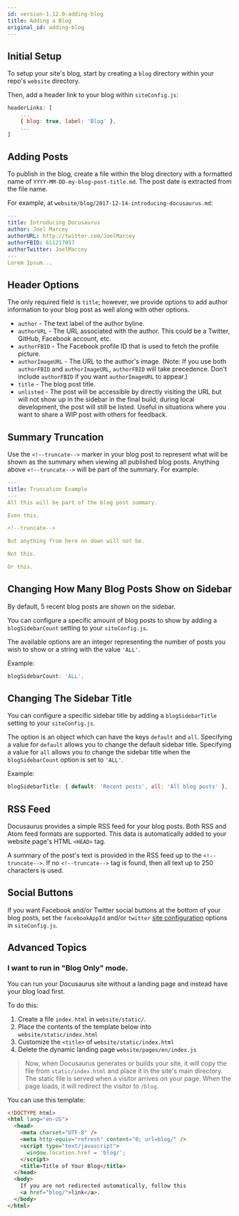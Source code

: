 ```yaml
---
id: version-1.12.0-adding-blog
title: Adding a Blog
original_id: adding-blog
---
```


## Initial Setup

To setup your site's blog, start by creating a `blog` directory within your repo's `website` directory.

Then, add a header link to your blog within `siteConfig.js`:

```js
headerLinks: [
    ...
    { blog: true, label: 'Blog' },
    ...
]
```

## Adding Posts

To publish in the blog, create a file within the blog directory with a formatted name of `YYYY-MM-DD-my-blog-post-title.md`. The post date is extracted from the file name.

For example, at `website/blog/2017-12-14-introducing-docusaurus.md`:

```yml
---
title: Introducing Docusaurus
author: Joel Marcey
authorURL: http://twitter.com/JoelMarcey
authorFBID: 611217057
authorTwitter: JoelMarcey
---
Lorem Ipsum...
```

## Header Options

The only required field is `title`; however, we provide options to add author information to your blog post as well along with other options.

- `author` - The text label of the author byline.
- `authorURL` - The URL associated with the author. This could be a Twitter, GitHub, Facebook account, etc.
- `authorFBID` - The Facebook profile ID that is used to fetch the profile picture.
- `authorImageURL` - The URL to the author's image. (Note: If you use both `authorFBID` and `authorImageURL`, `authorFBID` will take precedence. Don't include `authorFBID` if you want `authorImageURL` to appear.)
- `title` - The blog post title.
- `unlisted` - The post will be accessible by directly visiting the URL but will not show up in the sidebar in the final build; during local development, the post will still be listed. Useful in situations where you want to share a WIP post with others for feedback.

## Summary Truncation

Use the `<!--truncate-->` marker in your blog post to represent what will be shown as the summary when viewing all published blog posts. Anything above `<!--truncate-->` will be part of the summary. For example:

```yaml
---
title: Truncation Example
---
All this will be part of the blog post summary.

Even this.

<!--truncate-->

But anything from here on down will not be.

Not this.

Or this.
```

## Changing How Many Blog Posts Show on Sidebar

By default, 5 recent blog posts are shown on the sidebar.

You can configure a specific amount of blog posts to show by adding a `blogSidebarCount` setting to your `siteConfig.js`.

The available options are an integer representing the number of posts you wish to show or a string with the value `'ALL'`.

Example:

```js
blogSidebarCount: 'ALL',
```

## Changing The Sidebar Title

You can configure a specific sidebar title by adding a `blogSidebarTitle` setting to your `siteConfig.js`.

The option is an object which can have the keys `default` and `all`. Specifying a value for `default` allows you to change the default sidebar title. Specifying a value for `all` allows you to change the sidebar title when the `blogSidebarCount` option is set to `'ALL'`.

Example:

```js
blogSidebarTitle: { default: 'Recent posts', all: 'All blog posts' },
```

## RSS Feed

Docusaurus provides a simple RSS feed for your blog posts. Both RSS and Atom feed formats are supported. This data is automatically added to your website page's HTML `<HEAD>` tag.

A summary of the post's text is provided in the RSS feed up to the `<!--truncate-->`. If no `<!--truncate-->` tag is found, then all text up to 250 characters is used.

## Social Buttons

If you want Facebook and/or Twitter social buttons at the bottom of your blog posts, set the `facebookAppId` and/or `twitter` [site configuration](api-site-config.md) options in `siteConfig.js`.

## Advanced Topics

### I want to run in "Blog Only" mode.

You can run your Docusaurus site without a landing page and instead have your blog load first.

To do this:

1.  Create a file `index.html` in `website/static/`.
1.  Place the contents of the template below into `website/static/index.html`
1.  Customize the `<title>` of `website/static/index.html`
1.  Delete the dynamic landing page `website/pages/en/index.js`

> Now, when Docusaurus generates or builds your site, it will copy the file from `static/index.html` and place it in the site's main directory. The static file is served when a visitor arrives on your page. When the page loads, it will redirect the visitor to `/blog`.

You can use this template:

```html
<!DOCTYPE html>
<html lang="en-US">
  <head>
    <meta charset="UTF-8" />
    <meta http-equiv="refresh" content="0; url=blog/" />
    <script type="text/javascript">
      window.location.href = 'blog/';
    </script>
    <title>Title of Your Blog</title>
  </head>
  <body>
    If you are not redirected automatically, follow this
    <a href="blog/">link</a>.
  </body>
</html>
```
